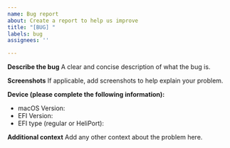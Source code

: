 ```yaml
---
name: Bug report
about: Create a report to help us improve
title: "[BUG] "
labels: bug
assignees: ''

---
```


**Describe the bug**
A clear and concise description of what the bug is.

**Screenshots**
If applicable, add screenshots to help explain your problem.

**Device (please complete the following information):**
 - macOS Version: 
 - EFI Version: 
 - EFI type (regular or HeliPort): 

**Additional context**
Add any other context about the problem here.
